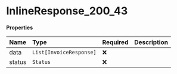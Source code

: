 # InlineResponse_200_43

**Properties**

| Name   | Type                    | Required | Description |
| :----- | :---------------------- | :------- | :---------- |
| data   | `List[InvoiceResponse]` | ❌       |             |
| status | `Status`                | ❌       |             |
